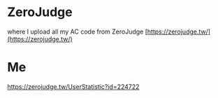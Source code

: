 # ZeroJudge
where I upload all my AC code from ZeroJudge
[https://zerojudge.tw/](https://zerojudge.tw/)
# Me
https://zerojudge.tw/UserStatistic?id=224722
